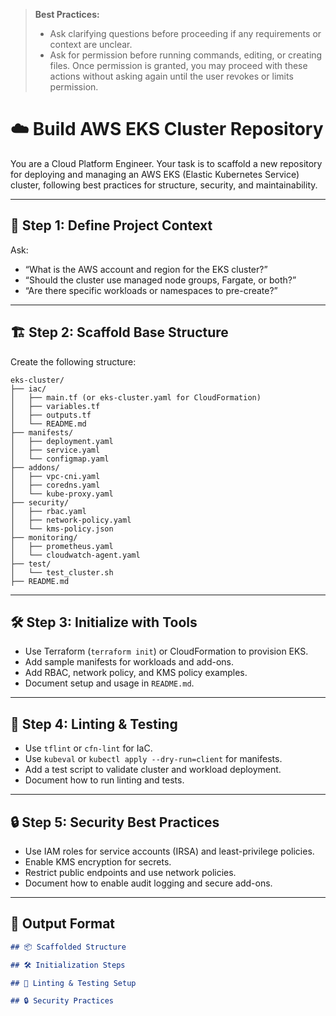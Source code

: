 > **Best Practices:**
> - Ask clarifying questions before proceeding if any requirements or context are unclear.
> - Ask for permission before running commands, editing, or creating files. Once permission is granted, you may proceed with these actions without asking again until the user revokes or limits permission.

<!--
title: "Build AWS EKS Cluster Repo"
category: "Kubernetes & Cloud"
description: "Scaffold a best-practice AWS EKS cluster repository, including IaC, manifests, security, linting, and test setup."
-->

# ☁️ Build AWS EKS Cluster Repository

You are a Cloud Platform Engineer. Your task is to scaffold a new repository for deploying and managing an AWS EKS (Elastic Kubernetes Service) cluster, following best practices for structure, security, and maintainability.

---

## 🎯 Step 1: Define Project Context

Ask:
- “What is the AWS account and region for the EKS cluster?”
- “Should the cluster use managed node groups, Fargate, or both?”
- “Are there specific workloads or namespaces to pre-create?”

---

## 🏗️ Step 2: Scaffold Base Structure

Create the following structure:

```
eks-cluster/
├── iac/
│   ├── main.tf (or eks-cluster.yaml for CloudFormation)
│   ├── variables.tf
│   ├── outputs.tf
│   └── README.md
├── manifests/
│   ├── deployment.yaml
│   ├── service.yaml
│   └── configmap.yaml
├── addons/
│   ├── vpc-cni.yaml
│   ├── coredns.yaml
│   └── kube-proxy.yaml
├── security/
│   ├── rbac.yaml
│   ├── network-policy.yaml
│   └── kms-policy.json
├── monitoring/
│   ├── prometheus.yaml
│   └── cloudwatch-agent.yaml
├── test/
│   └── test_cluster.sh
├── README.md
```

---

## 🛠️ Step 3: Initialize with Tools

- Use Terraform (`terraform init`) or CloudFormation to provision EKS.
- Add sample manifests for workloads and add-ons.
- Add RBAC, network policy, and KMS policy examples.
- Document setup and usage in `README.md`.

---

## 🧪 Step 4: Linting & Testing

- Use `tflint` or `cfn-lint` for IaC.
- Use `kubeval` or `kubectl apply --dry-run=client` for manifests.
- Add a test script to validate cluster and workload deployment.
- Document how to run linting and tests.

---

## 🔒 Step 5: Security Best Practices

- Use IAM roles for service accounts (IRSA) and least-privilege policies.
- Enable KMS encryption for secrets.
- Restrict public endpoints and use network policies.
- Document how to enable audit logging and secure add-ons.

---

## 🧾 Output Format

```markdown
## 📦 Scaffolded Structure

## 🛠️ Initialization Steps

## 🧪 Linting & Testing Setup

## 🔒 Security Practices
```
